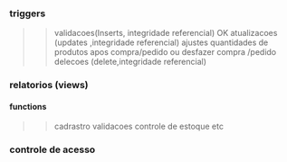 ### triggers
>> validacoes(Inserts, integridade referencial) OK
>> atualizacoes (updates ,integridade referencial) 
>>ajustes quantidades de produtos apos compra/pedido ou desfazer compra /pedido
>> delecoes (delete,integridade referencial)
### relatorios (views)

#### functions
>>cadrastro
>>validacoes
>>controle de estoque
>>etc
### controle de acesso


